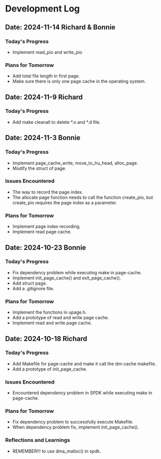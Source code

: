 # Development Log

## Date: 2024-11-14 Richard & Bonnie

### Today's Progress
- Implement read_pio and write_pio


### Plans for Tomorrow
- Add total file length in first page.
- Make sure there is only one page cache in the operating system.

## Date: 2024-11-9 Richard

### Today's Progress
- Add make cleanall to delete *.o and *.d file.

## Date: 2024-11-3 Bonnie

### Today's Progress
- Implement page_cache_write, move_to_lru_head, alloc_page.
- Modify the struct of page.

### Issues Encountered
- The way to record the page index.
- The allocate page function needs to call the function create_pio, but create_pio requires the page index as a parameter.

### Plans for Tomorrow
- Implement page index recording.
- Implement read page cache.

## Date: 2024-10-23 Bonnie

### Today's Progress
- Fix dependency problem while executing make in page-cache.
- Implement init_page_cache() and exit_page_cache().
- Add struct page.
- Add a .gitignore file.

### Plans for Tomorrow
- Implement the functions in upage.h.
- Add a prototype of read and write page cache.
- Implement read and write page cache.

## Date: 2024-10-18 Richard

### Today's Progress
- Add Makefile for page-cache and make it call the dm-cache makefile.
- Add a prototype of init_page_cache.

### Issues Encountered
- Encountered dependency problem in SPDK while executing make in page-cache.

### Plans for Tomorrow
- Fix dependency problem to successfully execute Makefile.
- When dependency problem fix, implement init_page_cache().

### Reflections and Learnings
- REMEMBER!!! to use dma_malloc() in spdk.
